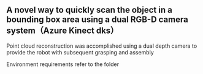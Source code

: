 ## A novel way to quickly scan the object in a bounding box area using a dual RGB-D camera system（Azure Kinect dks）

Point cloud reconstruction was accomplished using a dual depth camera to provide the robot with subsequent grasping and assembly

Environment requirements refer to the folder

